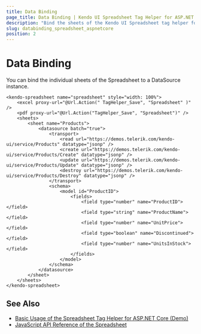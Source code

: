 ```yaml
---
title: Data Binding
page_title: Data Binding | Kendo UI Spreadsheet Tag Helper for ASP.NET Core
description: "Bind the sheets of the Kendo UI Spreadsheet tag helper for ASP.NET Core (MVC 6 or ASP.NET Core MVC) to a data source instance."
slug: databinding_spreadsheet_aspnetcore
position: 2
---
```


# Data Binding

You can bind the individual sheets of the Spreadsheet to a DataSource instance.

    <kendo-spreadsheet name="spreadsheet" style="width: 100%">
        <excel proxy-url="@Url.Action(" TagHelper_Save", "Spreadsheet" )" />
        <pdf proxy-url="@Url.Action("TagHelper_Save", "Spreadsheet")" />
        <sheets>
            <sheet name="Products">
                <datasource batch="true">
                    <transport>
                        <read url="https://demos.telerik.com/kendo-ui/service/Products" datatype="jsonp" />
                        <create url="https://demos.telerik.com/kendo-ui/service/Products/Create" datatype="jsonp" />
                        <update url="https://demos.telerik.com/kendo-ui/service/Products/Update" datatype="jsonp" />
                        <destroy url="https://demos.telerik.com/kendo-ui/service/Products/Destroy" datatype="jsonp" />
                    </transport>
                    <schema>
                        <model id="ProductID">
                            <fields>
                                <field type="number" name="ProductID"></field>
                                <field type="string" name="ProductName"></field>
                                <field type="number" name="UnitPrice"></field>
                                <field type="boolean" name="Discontinued"></field>
                                <field type="number" name="UnitsInStock"></field>
                            </fields>
                        </model>
                    </schema>
                </datasource>
            </sheet>
        </sheets>
    </kendo-spreadsheet>

## See Also

* [Basic Usage of the Spreadsheet Tag Helper for ASP.NET Core (Demo)](https://demos.telerik.com/aspnet-core/spreadsheet/index)
* [JavaScript API Reference of the Spreadsheet](http://docs.telerik.com/kendo-ui/api/javascript/ui/spreadsheet)
